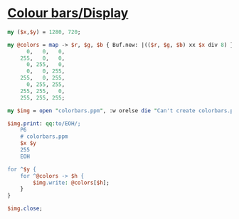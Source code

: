 [1]: https://rosettacode.org/wiki/Colour_bars/Display

# [Colour bars/Display][1]



```perl
my ($x,$y) = 1280, 720;

my @colors = map -> $r, $g, $b { Buf.new: |(($r, $g, $b) xx $x div 8) },
      0,   0,   0,
    255,   0,   0,
      0, 255,   0,
      0,   0, 255,
    255,   0, 255,
      0, 255, 255,
    255, 255,   0,
    255, 255, 255;

my $img = open "colorbars.ppm", :w orelse die "Can't create colorbars.ppm: $_";

$img.print: qq:to/EOH/;
    P6
    # colorbars.ppm
    $x $y
    255
    EOH

for ^$y {
    for ^@colors -> $h {
        $img.write: @colors[$h];
    }
}

$img.close;
```
